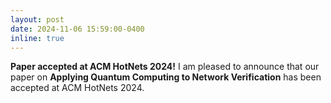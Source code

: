 ```yaml
---
layout: post
date: 2024-11-06 15:59:00-0400
inline: true
---
```


**Paper accepted at ACM HotNets 2024!** I am pleased to announce that our paper on **Applying Quantum Computing to Network Verification** has been accepted at ACM HotNets 2024.
